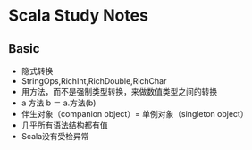 # Scala Study Notes

## Basic
* 隐式转换
* StringOps,RichInt,RichDouble,RichChar
* 用方法，而不是强制类型转换，来做数值类型之间的转换
* a 方法 b ＝ a.方法(b)
* 伴生对象（companion object）= 单例对象（singleton object）
* 几乎所有语法结构都有值
* Scala没有受检异常

